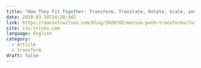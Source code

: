 ```yaml
---
title: "How They Fit Together: Transform, Translate, Rotate, Scale, and Offset"
date: 2020-03-30T14:20:34Z
link: https://danielcwilson.com/blog/2020/02/motion-path-transforms/?utm_medium=RSS&utm_source=news.12bit.vn
site: css-tricks.com
language: English
category:
  - Article
  - transform
draft: false
---
```

